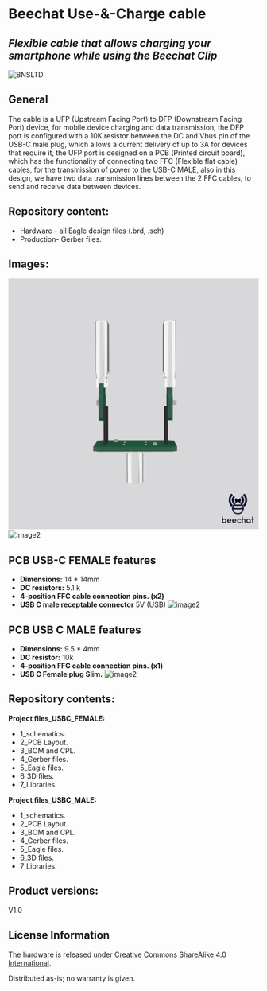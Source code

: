 # Beechat Use-&-Charge cable
## _Flexible cable that allows charging your smartphone while using the Beechat Clip_

![BNSLTD](https://beechat.network/wp-content/uploads/2021/02/powered-by-1.png)

General
-------------------

The cable is a UFP (Upstream Facing Port) to DFP (Downstream Facing Port) device, for mobile device charging and data transmission, the DFP port is configured with a 10K resistor between the DC and Vbus pin of the USB-C male plug, which allows a current delivery of up to 3A for devices that require it, the UFP port is designed on a PCB (Printed circuit board), which has the functionality of connecting two FFC (Flexible flat cable) cables, for the transmission of power to the USB-C MALE, also in this design, we have two data transmission lines between the 2 FFC cables, to send and receive data between devices.

Repository content:
-------------------
- Hardware - all Eagle design files (.brd, .sch)
- Production- Gerber files.
 

Images:
-------------------

![image](https://raw.githubusercontent.com/BeechatNetworkSystemsLtd/BeechatCable/main/beechat_cable.png)
![image2](https://raw.githubusercontent.com/BeechatNetworkSystemsLtd/BeechatCable/main/beechat_cable2.png)


PCB USB-C FEMALE features
-------------------
* **Dimensions:** 14 * 14mm
* **DC resistors:** 5.1 k
* **4-position FFC cable connection pins. (x2)**
* **USB C male receptable connector** 5V (USB)
![image2](https://raw.githubusercontent.com/BeechatNetworkSystemsLtd/BeechatCable/main/beechat_cable2.png)


PCB USB C MALE features
-------------------
* **Dimensions:** 9.5 * 4mm
* **DC resistor:** 10k
* **4-position FFC cable connection pins. (x1)**
* **USB C Female plug Slim.**
![image2](https://raw.githubusercontent.com/BeechatNetworkSystemsLtd/BeechatCable/main/beechat_cable2.png)


Repository contents:
-------------------
**Project files_USBC_FEMALE:**
- 1_schematics.
- 2_PCB Layout.
- 3_BOM and CPL.
- 4_Gerber files.
- 5_Eagle files.
- 6_3D files.
- 7_Libraries.

**Project files_USBC_MALE:**
- 1_schematics.
- 2_PCB Layout.
- 3_BOM and CPL.
- 4_Gerber files.
- 5_Eagle files.
- 6_3D files.
- 7_Libraries.

Product versions:
-------------------
V1.0 


License Information
-------------------
The hardware is released under [Creative Commons ShareAlike 4.0 International](https://creativecommons.org/licenses/by-sa/4.0/).

Distributed as-is; no warranty is given.


